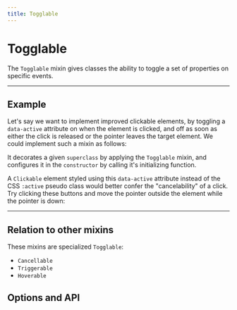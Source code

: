 ```yaml
---
title: Togglable
---
```


<script lang="ts">
	import Highlighter from "$components/Highlighter.svelte";
</script>

# Togglable

The `Togglable` mixin gives classes the ability to toggle a set of properties on specific events.

---

## Example

Let's say we want to implement improved clickable elements, by toggling a `data-active` attribute on when the element is clicked, and off as soon as either the click is released or the pointer leaves the target element. We could implement such a mixin as follows:

<Highlighter code="example.svelte.ts" />

It decorates a given `superclass` by applying the `Togglable` mixin, and configures it in the `constructor` by calling it's initializing function.

A `Clickable` element styled using this `data-active` attribute instead of the CSS `:active` pseudo class would better confer the "cancelability" of a click. Try clicking these buttons and move the pointer outside the element while the pointer is down:

---

## Relation to other mixins

These mixins are specialized `Togglable`:
- `Cancellable`
- `Triggerable`
- `Hoverable`

## Options and API

<!-- <API file="togglable.svelte.ts" type="TogglableOptions" bindable={true} defaults={true}/> -->